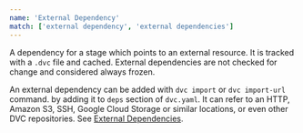 ```yaml
---
name: 'External Dependency'
match: ['external dependency', 'external dependencies']
---
```


A <abbr>dependency</abbr> for a <abbr>stage</abbr> which points to an external
resource. It is tracked with a `.dvc` file and <abbr>cached</abbr>. External
dependencies are not checked for change and considered always
<abbr>frozen</abbr>.

An external dependency can be added with `dvc import` or `dvc import-url` command. by adding it
to `deps` section of `dvc.yaml`. It can refer to an HTTP, Amazon S3, SSH,
Google Cloud Storage or similar locations, or even other DVC repositories. See [External Dependencies](/doc/user-guide/external-dependencies).

